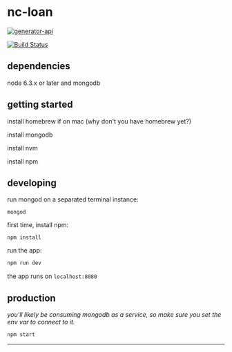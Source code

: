 # nc-loan

[![generator-api](https://img.shields.io/badge/built%20with-generator--api-green.svg)](https://github.com/ndelvalle/generator-api)

[![Build Status](https://travis-ci.com/YeomansIII/NC-Loan-Backend.svg?token=zqF52HiepGXEgVDa3pRv&branch=master)](https://travis-ci.com/YeomansIII/NC-Loan-Backend)


## dependencies

node 6.3.x or later and mongodb

## getting started

install homebrew if on mac (why don't you have homebrew yet?)

install mongodb

install nvm

install npm


## developing

run mongod on a separated terminal instance:

```
mongod
```

first time, install npm:

```
npm install
```


run the app:

```bash
npm run dev
```

the app runs on `localhost:8080`

## production

_you'll likely be consuming mongodb as a service, so make sure you set the env var to connect to it._

```bash
npm start
```





--------------------------------------------------------------------------------
